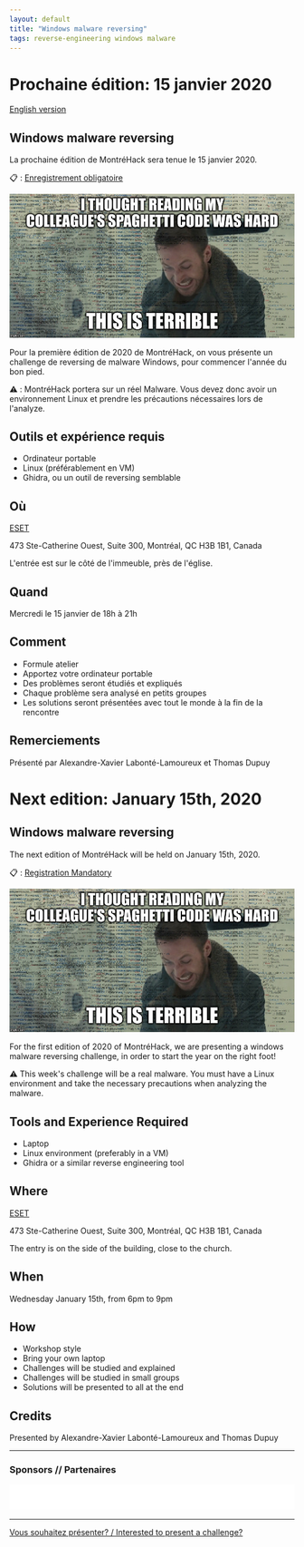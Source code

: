 ```yaml
---
layout: default
title: "Windows malware reversing"
tags: reverse-engineering windows malware
---
```


# Prochaine édition: 15 janvier 2020

[English version](#english)

## Windows malware reversing

La prochaine édition de MontréHack sera tenue le 15 janvier 2020.

:clipboard: : [Enregistrement obligatoire](https://www.eventbrite.ca/e/windows-malware-reversing-tickets-89183166251)

![Spaghetti](/images/20-01_malware_reversing.jpeg)

Pour la première édition de 2020 de MontréHack, on vous présente un challenge de 
reversing de malware Windows, pour commencer l'année du bon pied. 

:warning: : MontréHack portera sur un réel Malware. Vous devez donc avoir un environnement Linux et prendre les précautions nécessaires lors de l'analyze.

## Outils et expérience requis

* Ordinateur portable
* Linux (préférablement en VM)
* Ghidra, ou un outil de reversing semblable

## Où

[ESET](https://www.eset.ca)

473 Ste-Catherine Ouest, Suite 300, Montréal, QC H3B 1B1, Canada

L'entrée est sur le côté de l'immeuble, près de l'église.

## Quand

Mercredi le 15 janvier de 18h à 21h

## Comment
 
* Formule atelier
* Apportez votre ordinateur portable
* Des problèmes seront étudiés et expliqués
* Chaque problème sera analysé en petits groupes
* Les solutions seront présentées avec tout le monde à la fin de la rencontre

## Remerciements

Présenté par Alexandre-Xavier Labonté-Lamoureux et Thomas Dupuy


<a id="english"></a>

# Next edition: January 15th, 2020

## Windows malware reversing

The next edition of MontréHack will be held on January 15th, 2020.

:clipboard: : [Registration Mandatory](https://www.eventbrite.ca/e/windows-malware-reversing-tickets-89183166251)

![Spaghetti](/images/20-01_malware_reversing.jpeg)

For the first edition of 2020 of MontréHack, we are presenting a windows malware reversing
challenge, in order to start the year on the right foot!

:warning: This week's challenge will be a real malware. You must have a Linux environment and take the necessary precautions when analyzing the malware.

## Tools and Experience Required

* Laptop
* Linux environment (preferably in a VM)
* Ghidra or a similar reverse engineering tool

## Where

[ESET](https://www.eset.ca)

473 Ste-Catherine Ouest, Suite 300, Montréal, QC H3B 1B1, Canada

The entry is on the side of the building, close to the church.

## When

Wednesday January 15th, from 6pm to 9pm

## How

* Workshop style
* Bring your own laptop
* Challenges will be studied and explained
* Challenges will be studied in small groups
* Solutions will be presented to all at the end

## Credits

Presented by Alexandre-Xavier Labonté-Lamoureux and Thomas Dupuy

<hr/>

### Sponsors // Partenaires

[![Brasserie Benelux](/images/benelux.png)](http://brasseriebenelux.com/)

<hr/>

[Vous souhaitez présenter? / Interested to present a challenge?](https://docs.google.com/forms/d/140e7Fe9CO5gh3Ss35bozQqLIBMIDZB5DQ6PRbR7zowU/edit)
